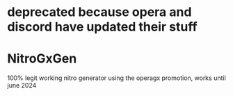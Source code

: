 # deprecated because opera and discord have updated their stuff

# NitroGxGen
100% legit working nitro generator using the operagx promotion, works until june 2024
